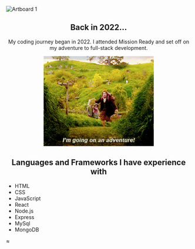 
![Artboard 1](https://user-images.githubusercontent.com/111819881/214296101-f95c4810-8621-41f9-b52c-b87cc95659ee.png)

<div align="center"><h2> Back in 2022...</h2></div>
<p align="center">My coding journey began in 2022. I attended Mission Ready and set off on my adventure to full-stack development.</p>
<div align="center"> <img src="https://github.com/bonne-bonne/bonne-bonne/blob/main/going_on_an_adventure.gif" width="300" /></div>

<div align="center"><h2> Languages and Frameworks I have experience with</h2></div>
<ul>
  <li>HTML</li>
  <li>CSS</li>
  <li>JavaScript</li>
  <li>React</li>
  <li>Node.js</li>
  <li>Express</li>
  <li>MySql</li>
  <li>MongoDB</li>
</ul>

<!--
**bonne-bonne/bonne-bonne** is a ✨ _special_ ✨ repository because its `README.md` (this file) appears on your GitHub profile.

Here are some ideas to get you started:

- 🔭 I’m currently working on ...
- 🌱 I’m currently learning ...
- 👯 I’m looking to collaborate on ...
- 🤔 I’m looking for help with ...
- 💬 Ask me about ...
- 📫 How to reach me: ...
- 😄 Pronouns: ...
- ⚡ Fun fact: ...
-->
≈
